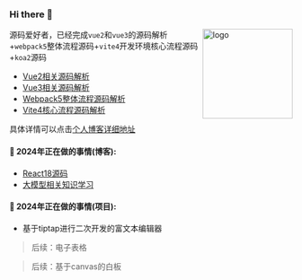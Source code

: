 ### Hi there 👋 
<img src="https://github-readme-stats.vercel.app/api?username=wbccb&show_icons=true" alt="logo" height="160" align="right" />


源码爱好者，已经完成`vue2`和`vue3`的源码解析+`webpack5`整体流程源码+`vite4`开发环境核心流程源码+`koa2`源码

- [Vue2相关源码解析](https://github.com/wbccb/Frontend-Articles?tab=readme-ov-file#vue2)
- [Vue3相关源码解析](https://github.com/wbccb/Frontend-Articles?tab=readme-ov-file#vue3)
- [Webpack5整体流程源码解析](https://github.com/wbccb/Frontend-Articles?tab=readme-ov-file#webpack)
- [Vite4核心流程源码解析](https://github.com/wbccb/Frontend-Articles?tab=readme-ov-file#vite)

具体详情可以点击[个人博客详细地址](https://github.com/wbccb/Frontend-Articles)


#### 🌱  2024年正在做的事情(博客): 

- [React18源码](https://github.com/wbccb/mini-react)
- [大模型相关知识学习](https://github.com/wbccb/llm-study)

#### 🌱  2024年正在做的事情(项目): 

- 基于tiptap进行二次开发的富文本编辑器

> 后续：电子表格

> 后续：基于canvas的白板
